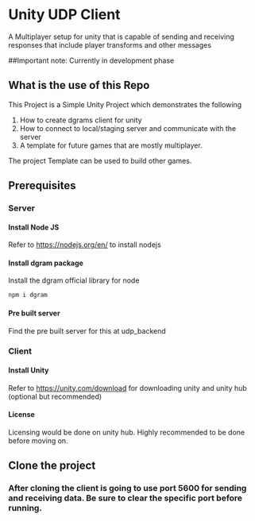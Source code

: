 # Unity UDP Client

A Multiplayer setup for unity that is capable of sending and receiving responses that include player transforms and other messages

##Important note: Currently in development phase

## What is the use of this Repo

This Project is a Simple Unity Project which demonstrates the following
1. How to create dgrams client for unity
2. How to connect to local/staging server and communicate with the server
3. A template for future games that are mostly multiplayer.

The project Template can be used to build other games.

## Prerequisites

### Server

#### Install Node JS
Refer to https://nodejs.org/en/ to install nodejs

#### Install dgram package
Install the dgram official library for node

```bash
npm i dgram
```

#### Pre built server
Find the pre built server for this at udp_backend

### Client

#### Install Unity
Refer to https://unity.com/download for downloading unity and unity hub (optional but recommended)

#### License
Licensing would be done on unity hub. Highly recommended to be done before moving on.

## Clone the project

### After cloning the client is going to use port 5600 for sending and receiving data. Be sure to clear the specific port before running.
